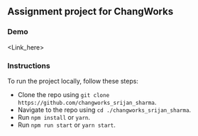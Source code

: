 ## Assignment project for ChangWorks

### Demo

<Link_here>

### Instructions

To run the project locally, follow these steps:

- Clone the repo using `git clone https://github.com/changworks_srijan_sharma`.
- Navigate to the repo using `cd ./changworks_srijan_sharma`.
- Run `npm install` or `yarn`.
- Run `npm run start` or `yarn start`.
